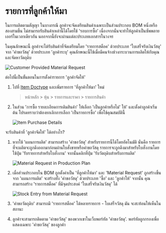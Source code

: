 <!-- add-breadcrumbs -->
# รายการที่ลูกค้าให้มา

ในการผลิตตามสัญญา ในบางกรณี ลูกค้าจะจัดเตรียมสินค้าเฉพาะเป็นส่วนประกอบ BOM หนึ่งหรือสองสามชิ้น ไม่สามารถรับสินค้าเหล่านี้ได้โดยใช้ 'รอบการซื้อ' เนื่องจากนั่นจะทำให้ลูกค้าเป็นซัพพลายเออร์ในเวลาเดียวกัน นอกจากนี้ยังจะผ่านแต่ละประเภทเอกสารในวงจร

ในคุณลักษณะนี้ ลูกค้าจะได้รับสินค้าที่จัดเตรียมโดย 'รายการสต็อค' ด้วยประเภท 'ใบเสร็จรับเงินวัสดุ' จาก 'คำขอวัสดุ' ด้วยประเภท 'ลูกค้าระบุ' คุณลักษณะนี้ใช้เมื่อมีคนจ้างช่วงกระบวนการผลิตให้กับคุณและจัดหาวัตถุดิบ

<img alt="Customer Provided Material Request" class="screenshot" src="/docs/assets/img/articles/material-request-customer-provided.png">

ต่อไปนี้เป็นขั้นตอนในการตั้งค่ารายการ 'ลูกค้าจัดให้'

1. ไปที่ [Item Doctype](/docs/user/manual/th/stock) และเพิ่มรายการ 'ที่ลูกค้าให้มา' ใหม่

    > หน้าหลัก > หุ้น > รายการและราคา > รายการสินค้า

2. ในส่วน 'การซื้อ รายละเอียดการเติมสินค้า' ให้เลือก 'เป็นลูกค้าหรือไม่'
    ให้' และตั้งค่าลูกค้าเริ่มต้น โปรดทราบว่าต้องยกเลิกการเลือก 'เป็นรายการซื้อ' เพื่อใช้คุณสมบัตินี้

    <img alt="Item Purchase Details" class="screenshot" src="{{docs_base_url}}/assets/img/articles/item-customer-provided.png">

จะรับสินค้าที่ 'ลูกค้าจัดให้' ได้อย่างไร?

1. หากใช้ 'แผนการผลิต' สามารถสร้าง 'คำขอวัสดุ' สำหรับรายการนี้ได้โดยอัตโนมัติ นั่นคือ รายการที่จะผลิตจะถูกดึงออกมาก่อนผ่านใบสั่งขายหรือคำขอวัสดุ รายการจะถูกดึงมาสำหรับใบสั่งงานโดยใช้ปุ่ม 'รับรายการสำหรับใบสั่งงาน' จากนั้นคลิกที่ปุ่ม 'รับวัตถุดิบสำหรับการผลิต'

    <img alt="Material Request in Production Plan" class="screenshot" src="{{docs_base_url}}/assets/img/articles/material-request-production-plan.png">

2. เมื่อส่วนประกอบใน BOM ถูกตั้งค่าเป็น 'ที่ลูกค้าให้มา' และ 'Material Request' ถูกสร้างขึ้นจาก 'แผนการผลิต' จะสร้างทั้ง 'คำขอวัสดุ' ด้วยประเภท 'ซื้อ' และ 'ลูกค้าให้' จากนั้น คุณสามารถสร้าง 'รายการสต็อค' ที่มีจุดประสงค์ 'ใบเสร็จรับเงินวัสดุ' ได้

   <img alt="Stock Entry from Material Request" class="screenshot" src="{{docs_base_url}}/assets/img/articles/create-mr-from-production-plan.png">

3. 'คำขอวัตถุดิบ' สามารถมี 'รายการสต็อค' ได้หลายรายการ - ใบเสร็จวัสดุ มัน
   จะสะท้อนให้เห็นในสถานะ

4. ลูกค้าจะสามารถติดตาม 'คำขอวัสดุ' ของพวกเขาในเว็บพอร์ทัล
   'คำขอวัสดุ'. พอร์ทัลถูกกรองเพื่อแสดงเฉพาะ 'คำขอวัสดุ' ของลูกค้า

   <!-- <img alt="Partial Delivery from Stock Entry" class="screenshot" src="{{docs_base_url}}/assets/img/articles/partial-delivery-mr.png"> -->

